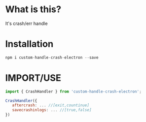 # What is this?

It's crash/err handle

# Installation

```javascript
npm i custom-handle-crash-electron --save
```

# IMPORT/USE

```javascript
import { CrashHandler } from 'custom-handle-crash-electron';

CrashHandler({
   aftercrash: ... //[exit,countinue]
   savecrashinlogs: ... //[true,false]
})
```